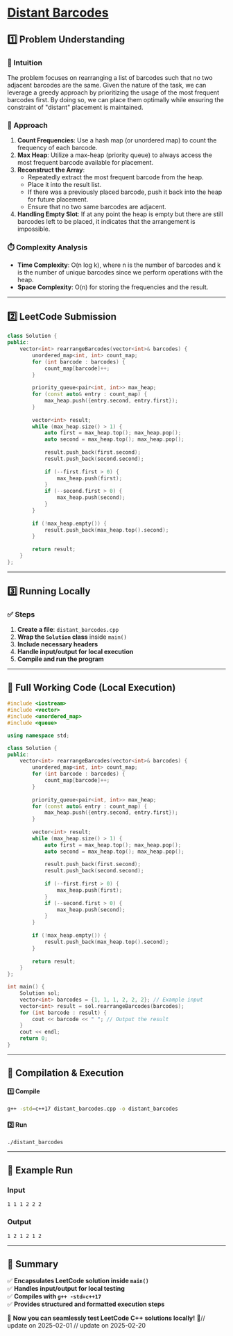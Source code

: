# **[Distant Barcodes](https://leetcode.com/problems/distant-barcodes/description/)**  

## **1️⃣ Problem Understanding**  
### **📌 Intuition**  
The problem focuses on rearranging a list of barcodes such that no two adjacent barcodes are the same. Given the nature of the task, we can leverage a greedy approach by prioritizing the usage of the most frequent barcodes first. By doing so, we can place them optimally while ensuring the constraint of "distant" placement is maintained.

### **🚀 Approach**  
1. **Count Frequencies**: Use a hash map (or unordered map) to count the frequency of each barcode.
2. **Max Heap**: Utilize a max-heap (priority queue) to always access the most frequent barcode available for placement.
3. **Reconstruct the Array**:
   - Repeatedly extract the most frequent barcode from the heap.
   - Place it into the result list.
   - If there was a previously placed barcode, push it back into the heap for future placement.
   - Ensure that no two same barcodes are adjacent.
4. **Handling Empty Slot**: If at any point the heap is empty but there are still barcodes left to be placed, it indicates that the arrangement is impossible.

### **⏱️ Complexity Analysis**  
- **Time Complexity**: O(n log k), where n is the number of barcodes and k is the number of unique barcodes since we perform operations with the heap.
- **Space Complexity**: O(n) for storing the frequencies and the result.

---  

## **2️⃣ LeetCode Submission**  
```cpp
class Solution {
public:
    vector<int> rearrangeBarcodes(vector<int>& barcodes) {
        unordered_map<int, int> count_map;
        for (int barcode : barcodes) {
            count_map[barcode]++;
        }
        
        priority_queue<pair<int, int>> max_heap;
        for (const auto& entry : count_map) {
            max_heap.push({entry.second, entry.first});
        }
        
        vector<int> result;
        while (max_heap.size() > 1) {
            auto first = max_heap.top(); max_heap.pop();
            auto second = max_heap.top(); max_heap.pop();
            
            result.push_back(first.second);
            result.push_back(second.second);
            
            if (--first.first > 0) {
                max_heap.push(first);
            }
            if (--second.first > 0) {
                max_heap.push(second);
            }
        }
        
        if (!max_heap.empty()) {
            result.push_back(max_heap.top().second);
        }
        
        return result;
    }
};  
```  

---  

## **3️⃣ Running Locally**  
### **✅ Steps**  
1. **Create a file**: `distant_barcodes.cpp`  
2. **Wrap the `Solution` class** inside `main()`  
3. **Include necessary headers**  
4. **Handle input/output for local execution**  
5. **Compile and run the program**  

---  

## **📝 Full Working Code (Local Execution)**  
```cpp
#include <iostream>
#include <vector>
#include <unordered_map>
#include <queue>

using namespace std;

class Solution {
public:
    vector<int> rearrangeBarcodes(vector<int>& barcodes) {
        unordered_map<int, int> count_map;
        for (int barcode : barcodes) {
            count_map[barcode]++;
        }
        
        priority_queue<pair<int, int>> max_heap;
        for (const auto& entry : count_map) {
            max_heap.push({entry.second, entry.first});
        }
        
        vector<int> result;
        while (max_heap.size() > 1) {
            auto first = max_heap.top(); max_heap.pop();
            auto second = max_heap.top(); max_heap.pop();
            
            result.push_back(first.second);
            result.push_back(second.second);
            
            if (--first.first > 0) {
                max_heap.push(first);
            }
            if (--second.first > 0) {
                max_heap.push(second);
            }
        }
        
        if (!max_heap.empty()) {
            result.push_back(max_heap.top().second);
        }
        
        return result;
    }
};

int main() {
    Solution sol;
    vector<int> barcodes = {1, 1, 1, 2, 2, 2}; // Example input
    vector<int> result = sol.rearrangeBarcodes(barcodes);
    for (int barcode : result) {
        cout << barcode << " "; // Output the result
    }
    cout << endl;
    return 0;
}
```  

---  

## **🔧 Compilation & Execution**  
#### **1️⃣ Compile**  
```bash
g++ -std=c++17 distant_barcodes.cpp -o distant_barcodes
```  

#### **2️⃣ Run**  
```bash
./distant_barcodes
```  

---  

## **🎯 Example Run**  
### **Input**  
```
1 1 1 2 2 2
```  
### **Output**  
```
1 2 1 2 1 2 
```  

---  

## **📌 Summary**  
✅ **Encapsulates LeetCode solution inside `main()`**  
✅ **Handles input/output for local testing**  
✅ **Compiles with `g++ -std=c++17`**  
✅ **Provides structured and formatted execution steps**  

🚀 **Now you can seamlessly test LeetCode C++ solutions locally!** 🚀// update on 2025-02-01
// update on 2025-02-20
